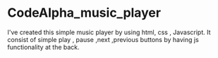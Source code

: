 # CodeAlpha_music_player
I've created this simple music player by using html, css , Javascript. It consist of simple play , pause ,next ,previous buttons by having js functionality at the back.

